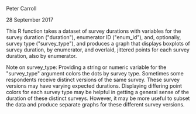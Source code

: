 Peter Carroll 

28 September 2017

This R function takes a dataset of survey durations with variables for the survey duration ("duration"), enumerator ID ("enum_id"), and, optionally, survey type ("survey_type"), and produces a graph that displays boxplots of survey duration, by enumerator, and overlaid, jittered points for each survey duration, also by enumerator.

Note on survey_type: Providing a string or numeric variable for the "survey_type" argument colors the dots by survey type. Sometimes some respondents receive distinct versions of the same survey. These survey versions may have varying expected durations. Displaying differing point colors for each survey type may be helpful in getting a general sense of the duration of these distinct surveys. However, it may be more useful to subset the data and produce separate graphs for these different survey versions.